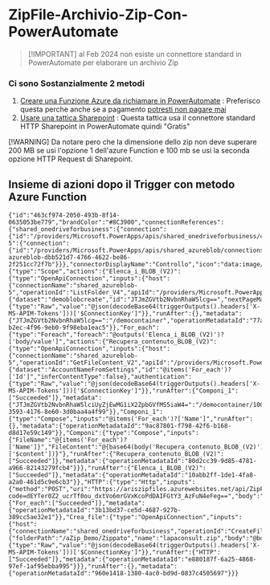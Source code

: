 # ZipFile-Archivio-Zip-Con-PowerAutomate
> [!IMPORTANT] al Feb 2024 non esiste un connettore standard in PowerAutomate per elaborare un archivio Zip
### Ci sono Sostanzialmente 2 metodi
1. [Creare una Funzione Azure da richiamare in PowerAutomate](https://www.damobird365.com/how-to-setup-an-azure-function-to-zip-files/) : Preferisco questa perche anche se a pagamento [potresti non pagare mai](https://azure.microsoft.com/en-us/pricing/details/functions/?ef_id=_k_CjwKCAiAiP2tBhBXEiwACslfngnkqM2FjwVhoYTkYoRoXCNvQb7FdA6gDGzWt5JfOayar4jP7EF49RoC724QAvD_BwE_k_&OCID=AIDcmmy6frl1tq_SEM__k_CjwKCAiAiP2tBhBXEiwACslfngnkqM2FjwVhoYTkYoRoXCNvQb7FdA6gDGzWt5JfOayar4jP7EF49RoC724QAvD_BwE_k_&gad_source=1&gclid=CjwKCAiAiP2tBhBXEiwACslfngnkqM2FjwVhoYTkYoRoXCNvQb7FdA6gDGzWt5JfOayar4jP7EF49RoC724QAvD_BwE )
2. [Usare una tattica Sharepoint](https://www.tachytelic.net/2021/07/power-automate-create-zip-file/) : Questa tattica usa il connettore standard HTTP Sharepoint in PowerAutomate quindi "Gratis"

 [!WARNING] Da notare pero che la dimensione dello zip non deve superare 200 MB se usi l'opzione 1 dell'azure Function e 100 mb se usi la seconda opzione HTTP Request di Sharepoint.

 ## Insieme di azioni dopo il Trigger con metodo Azure Function
 ```
{"id":"463cf974-2050-493b-8f14-0635053be779","brandColor":"#8C3900","connectionReferences":{"shared_onedriveforbusiness":{"connection":{"id":"/providers/Microsoft.PowerApps/apis/shared_onedriveforbusiness/connections/0d2d1eb3993247bb9a5b21eba6e0e1b2"}},"shared_azureblob-5":{"connection":{"id":"/providers/Microsoft.PowerApps/apis/shared_azureblob/connections/shared-azureblob-dbb521d7-4766-4622-be86-2f251cc72f7b"}}},"connectorDisplayName":"Controllo","icon":"data:image/svg+xml;base64,PHN2ZyB3aWR0aD0iMzIiIGhlaWdodD0iMzIiIHZlcnNpb249IjEuMSIgdmlld0JveD0iMCAwIDMyIDMyIiB4bWxucz0iaHR0cDovL3d3dy53My5vcmcvMjAwMC9zdmciPg0KIDxwYXRoIGQ9Im0wIDBoMzJ2MzJoLTMyeiIgZmlsbD0iIzhDMzkwMCIvPg0KIDxwYXRoIGQ9Im04IDEwaDE2djEyaC0xNnptMTUgMTF2LTEwaC0xNHYxMHptLTItOHY2aC0xMHYtNnptLTEgNXYtNGgtOHY0eiIgZmlsbD0iI2ZmZiIvPg0KPC9zdmc+DQo=","isTrigger":false,"operationName":"Ambito","operationDefinition":{"type":"Scope","actions":{"Elenca_i_BLOB_(V2)":{"type":"OpenApiConnection","inputs":{"host":{"connectionName":"shared_azureblob-5","operationId":"ListFolder_V4","apiId":"/providers/Microsoft.PowerApps/apis/shared_azureblob"},"parameters":{"dataset":"demoblobcreate","id":"JTJmZGVtb2NvbnRhaW5lcg==","nextPageMarker":"","useFlatListing":false},"authentication":{"type":"Raw","value":"@json(decodeBase64(triggerOutputs().headers['X-MS-APIM-Tokens']))['$ConnectionKey']"}},"runAfter":{},"metadata":{"JTJmZGVtb2NvbnRhaW5lcg==":"/democontainer","operationMetadataId":"77a9ba69-b2ec-4f96-9eb0-9f98eba1eac5"}},"For_each":{"type":"Foreach","foreach":"@outputs('Elenca_i_BLOB_(V2)')?['body/value']","actions":{"Recupera_contenuto_BLOB_(V2)":{"type":"OpenApiConnection","inputs":{"host":{"connectionName":"shared_azureblob-5","operationId":"GetFileContent_V2","apiId":"/providers/Microsoft.PowerApps/apis/shared_azureblob"},"parameters":{"dataset":"AccountNameFromSettings","id":"@items('For_each')?['Id']","inferContentType":false},"authentication":{"type":"Raw","value":"@json(decodeBase64(triggerOutputs().headers['X-MS-APIM-Tokens']))['$ConnectionKey']"}},"runAfter":{"Componi_1":["Succeeded"]},"metadata":{"JTJmZGVtb2NvbnRhaW5lciUyZjEwMG1iX2ZpbGVfMS5iaW4=":"/democontainer/100mb_file_1.bin","operationMetadataId":"2fccb445-3593-4176-8e60-3d0baa4a4f99"}},"Componi_1":{"type":"Compose","inputs":"@items('For_each')?['Name']","runAfter":{},"metadata":{"operationMetadataId":"9ac87801-f798-42f6-b168-d8d17e59c149"}},"Componi":{"type":"Compose","inputs":{"FileName":"@{items('For_each')?['Name']}","FileContent":"@{base64(body('Recupera_contenuto_BLOB_(V2)')?['$content'])}"},"runAfter":{"Recupera_contenuto_BLOB_(V2)":["Succeeded"]},"metadata":{"operationMetadataId":"80d2cc39-9d85-4781-a966-82143279fcb4"}}},"runAfter":{"Elenca_i_BLOB_(V2)":["Succeeded"]},"metadata":{"operationMetadataId":"10abb2ff-1de1-4fa8-a2a0-461d5c9e6cb3"}},"HTTP":{"type":"Http","inputs":{"method":"POST","uri":"https://ariszipfiles.azurewebsites.net/api/ZipFiles?code=dEYTer0Z2_ucrTf0ou_dxtVo6mrGVxKcoPdDAIFGtY3_AzFuN4eFeg==","body":"@Outputs('Componi')"},"runAfter":{"For_each":["Succeeded"]},"metadata":{"operationMetadataId":"3b13bd37-ce5d-4687-927b-389cc5ae32e1"}},"Crea_file":{"type":"OpenApiConnection","inputs":{"host":{"connectionName":"shared_onedriveforbusiness","operationId":"CreateFile","apiId":"/providers/Microsoft.PowerApps/apis/shared_onedriveforbusiness"},"parameters":{"folderPath":"/aZip_Demo/Zippato","name":"lapaconsult.zip","body":"@body('HTTP')"},"authentication":{"type":"Raw","value":"@json(decodeBase64(triggerOutputs().headers['X-MS-APIM-Tokens']))['$ConnectionKey']"}},"runAfter":{"HTTP":["Succeeded"]},"metadata":{"operationMetadataId":"e880187f-6a25-4868-97ef-1af95ebba995"}}},"runAfter":{},"metadata":{"operationMetadataId":"960e1418-1380-4ac0-bd9d-0837c4505697"}}}

```
